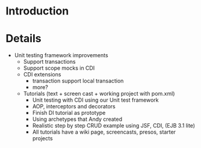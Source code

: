 # Introduction #



# Details #

  * Unit testing framework improvements
    * Support transactions
    * Support scope mocks in CDI
    * CDI extensions
      * transaction support local transaction
      * more?
    * Tutorials (text + screen cast + working project with pom.xml)
      * Unit testing with CDI using our Unit test framework
      * AOP, interceptors and decorators
      * Finish DI tutorial as prototype
      * Using archetypes that Andy created
      * Realistic step by step CRUD example using JSF, CDI, (EJB 3.1 lite)
      * All tutorials have a wiki page, screencasts, presos, starter projects


